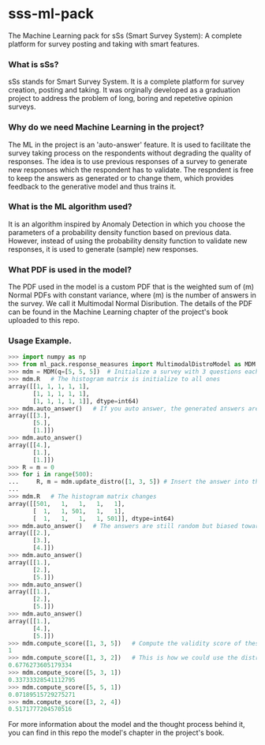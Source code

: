 # sss-ml-pack
The Machine Learning pack for sSs (Smart Survey System): A complete platform for survey posting and taking with smart features.

### What is sSs?
sSs stands for Smart Survey System. It is a complete platform for survey creation, posting and taking. It was orginally developed as a graduation project to address the problem of long, boring and repetetive opinion surveys. 

### Why do we need Machine Learning in the project?
The ML in the project is an 'auto-answer' feature. It is used to facilitate the survey taking process on the respondents without degrading the quality of responses. The idea is to use previous responses of a survey to generate new responses which the respondent has to validate. The respndent is free to keep the answers as generated or to change them, which provides feedback to the generative model and thus trains it.

### What is the ML algorithm used?
It is an algorithm inspired by Anomaly Detection in which you choose the parameters of a probability density function based on previous data. However, instead of using the probability density function to validate new responses, it is used to generate (sample) new responses.

### What PDF is used in the model?
The PDF used in the model is a custom PDF that is the weighted sum of (m) Normal PDFs with constant variance, where (m) is the number of answers in the survey. We call it Multimodal Normal Disribution. The details of the PDF can be found in the Machine Learning chapter of the project's book uploaded to this repo.

### Usage Example.
```python
>>> import numpy as np
>>> from ml_pack.response_measures import MultimodalDistroModel as MDM
>>> mdm = MDM(q=[5, 5, 5])  # Initialize a survey with 3 questions each with 5 answers
>>> mdm.R   # The histogram matrix is initialize to all ones
array([[1, 1, 1, 1, 1],
       [1, 1, 1, 1, 1],
       [1, 1, 1, 1, 1]], dtype=int64)
>>> mdm.auto_answer()   # If you auto answer, the generated answers are completely random
array([[3.],
       [5.],
       [1.]])
>>> mdm.auto_answer()
array([[4.],
       [1.],
       [1.]])
>>> R = m = 0          
>>> for i in range(500):
...     R, m = mdm.update_distro([1, 3, 5]) # Insert the answer into the model 500 times
... 
>>> mdm.R   # The histogram matrix changes
array([[501,   1,   1,   1,   1],
       [  1,   1, 501,   1,   1],
       [  1,   1,   1,   1, 501]], dtype=int64)
>>> mdm.auto_answer()   # The answers are still random but biased towards [1, 3, 5] respectively
array([[2.],
       [3.],
       [4.]])
>>> mdm.auto_answer()
array([[1.],
       [2.],
       [5.]])
>>> mdm.auto_answer()
array([[1.],
       [2.],
       [5.]])
>>> mdm.auto_answer()
array([[1.],
       [4.],
       [5.]])
>>> mdm.compute_score([1, 3, 5])   # Compute the validity score of these answers
1
>>> mdm.compute_score([1, 3, 2])   # This is how we could use the distribution for Anomaly Detection
0.6776273605179334
>>> mdm.compute_score([5, 3, 1]) 
0.33733328541112795
>>> mdm.compute_score([5, 5, 1]) 
0.07189515729275271
>>> mdm.compute_score([3, 2, 4]) 
0.5171777204570516
```

For more information about the model and the thought process behind it, you can find in this repo the model's chapter in the project's book.
